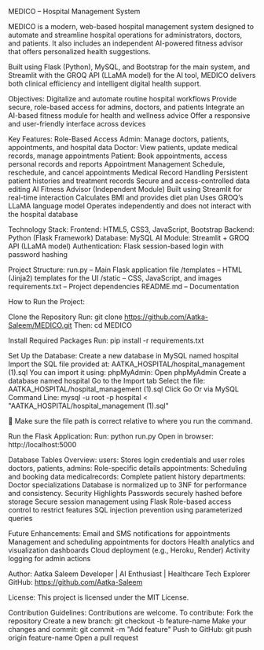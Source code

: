 MEDICO – Hospital Management System

MEDICO is a modern, web-based hospital management system designed to automate and streamline hospital operations for administrators, doctors, and patients. It also includes an independent AI-powered fitness advisor that offers personalized health suggestions.

Built using Flask (Python), MySQL, and Bootstrap for the main system, and Streamlit with the GROQ API (LLaMA model) for the AI tool, MEDICO delivers both clinical efficiency and intelligent digital health support.

Objectives:
Digitalize and automate routine hospital workflows
Provide secure, role-based access for admins, doctors, and patients
Integrate an AI-based fitness module for health and wellness advice
Offer a responsive and user-friendly interface across devices

Key Features:
Role-Based Access
Admin: Manage doctors, patients, appointments, and hospital data
Doctor: View patients, update medical records, manage appointments
Patient: Book appointments, access personal records and reports
Appointment Management
Schedule, reschedule, and cancel appointments
Medical Record Handling
Persistent patient histories and treatment records
Secure and access-controlled data editing
AI Fitness Advisor (Independent Module)
Built using Streamlit for real-time interaction
Calculates BMI and provides diet plan 
Uses GROQ’s LLaMA language model
Operates independently and does not interact with the hospital database

Technology Stack:
Frontend: HTML5, CSS3, JavaScript, Bootstrap
Backend: Python (Flask Framework)
Database: MySQL
AI Module: Streamlit + GROQ API (LLaMA model)
Authentication: Flask session-based login with password hashing

Project Structure:
run.py – Main Flask application file
/templates – HTML (Jinja2) templates for the UI
/static – CSS, JavaScript, and images
requirements.txt – Project dependencies
README.md – Documentation

How to Run the Project:

Clone the Repository
Run: git clone https://github.com/Aatka-Saleem/MEDICO.git
Then: cd MEDICO

Install Required Packages
Run: pip install -r requirements.txt

Set Up the Database:
Create a new database in MySQL named hospital
Import the SQL file provided at:
AATKA_HOSPITAL/hospital_management (1).sql
You can import it using:
phpMyAdmin:
Open phpMyAdmin
Create a database named hospital
Go to the Import tab
Select the file: AATKA_HOSPITAL/hospital_management (1).sql
Click Go
Or via MySQL Command Line:
mysql -u root -p hospital < "AATKA_HOSPITAL/hospital_management (1).sql"

📌 Make sure the file path is correct relative to where you run the command.

Run the Flask Application:
Run: python run.py
Open in browser: http://localhost:5000

Database Tables Overview:
users: Stores login credentials and user roles
doctors, patients, admins: Role-specific details
appointments: Scheduling and booking data
medicalrecords: Complete patient history
departments: Doctor specializations
Database is normalized up to 3NF for performance and consistency.
Security Highlights
Passwords securely hashed before storage
Secure session management using Flask
Role-based access control to restrict features
SQL injection prevention using parameterized queries

Future Enhancements:
Email and SMS notifications for appointments
Management and scheduling  appointments for doctors
Health analytics and visualization dashboards
Cloud deployment (e.g., Heroku, Render)
Activity logging for admin actions

Author:
Aatka Saleem
Developer | AI Enthusiast | Healthcare Tech Explorer
GitHub: https://github.com/Aatka-Saleem

License:
This project is licensed under the MIT License.

Contribution Guidelines:
Contributions are welcome. To contribute:
Fork the repository
Create a new branch: git checkout -b feature-name
Make your changes and commit: git commit -m "Add feature"
Push to GitHub: git push origin feature-name
Open a pull request

